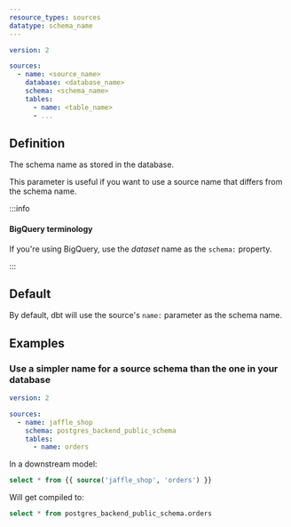 ```yaml
---
resource_types: sources
datatype: schema_name
---
```


<File name='models/<filename>.yml'>

```yml
version: 2

sources:
  - name: <source_name>
    database: <database_name>
    schema: <schema_name>
    tables:
      - name: <table_name>
      - ...

```

</File>

## Definition
The schema name as stored in the database.

This parameter is useful if you want to use a source name that differs from the schema name.

:::info

#### BigQuery terminology
If you're using BigQuery, use the _dataset_ name as the `schema:` property.

:::

## Default
By default, dbt will use the source's `name:` parameter as the schema name.

## Examples
### Use a simpler name for a source schema than the one in your database

<File name='models/<filename>.yml'>

```yml
version: 2

sources:
  - name: jaffle_shop
    schema: postgres_backend_public_schema
    tables:
      - name: orders

```

</File>


In a downstream model:
```sql
select * from {{ source('jaffle_shop', 'orders') }}
```

Will get compiled to:
```sql
select * from postgres_backend_public_schema.orders
```
